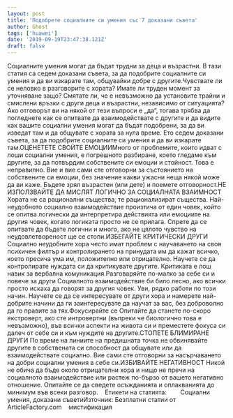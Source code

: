 ```yaml
---
layout: post
title: 'Подобрете социалните си умения със 7 доказани съвета'
author: Ghost
tags: ['huawei']
date: '2019-09-19T23:47:38.121Z'
draft: false
---
```


Социалните умения могат да бъдат трудни за деца и възрастни. В тази статия са седем доказани съвета, за да подобрите социалните си умения и да ви изкарате там, общувайки добре с другите.Чувствате ли се неловко в разговорите с хората? Имате ли труден момент за уточняване защо? Смятате ли, че е невъзможно да установите трайни и смислени връзки с други деца и възрастни, независимо от ситуацията? Ако отговорът ви на някой от тези въпроси е „да“, тогава трябва да погледнете как се опитвате да взаимодействате с другите и да видите как вашите социални умения могат да бъдат подобрени, за да ви изведат там и да общувате с хората за нула време. Ето седем доказани съвета, за да подобрите социалните си умения и да ви изкарате там.ОЦЕНЕТЕТЕ СВОЙТЕ ЕМОЦИИМного от проблемите, които идват с лоши социални умения, е погрешното разбиране, което гледаме към другите, за да потвърдим собствените си емоции и стойност. Това е неправилно. Вие и вие сами сте отговорни за състоянието на собствените си емоции, без значение какви ужасни неща някой може да ви каже. Бъдете зрял възрастен (или дете) и поемете отговорност.НЕ ИЗПОЛЗВАЙТЕ ДА МИСЛЯТ ЛОГИЧНО ЗА СОЦИАЛНАТА ВЗАИМНОСТ Хората не са рационални същества, те рационализират същества. Най-неудобното социално взаимодействие произтича от един човек, който се опитва логически да интерпретира действията или емоциите на другия човек, когато логиката просто не се прилага. Спрете да се опитвате да бъдете логични и много, ако не цялото чувство на неудовлетвореност ще се стопи.ИЗБЕГАЙТЕ КРИТИЧЕСКИ ДРУГИ Социално неудобните хора често имат проблем с научаването на своя психичен филтър и контролирането на принудата им да кажат всичко, което пресича ума им, положително или отрицателно. Научете се да контролирате нуждата си да критикувате другите. Критиката е лош навик за вербална комуникация.Разговаряйте по-малко за себе си и повече за други Социалното взаимодействие би било лесно, ако всички просто искаха да говорят за другия човек. Уви, рядко работи по този начин. Научете се да се интересувате от други хора и намерете най-добрите начини да ги заинтересувате да научат за вас, без доброволно да го правите за тях.Фокусирайте се Опитайте да станете по-скоро екстроверт, ако сте интровертни (въпреки че биологично това е невъзможно), във всички аспекти на живота си и преместете фокуса си далеч от себе си и към нуждите на другите.СТОПЕТЕ БЛИМИРАНЕ ДРУГИ По време на линиите на предишната точка не обвинявайте другите в собствената си способност да общувате или да взаимодействате социално. Вие сами сте отговорни за насърчаването на добри социални умения в себе си.ИЗБИВАЙТЕ НЕГАТИВНОСТ Никой не обича да бъде около отрицателни хора и нищо не пречи на социалното взаимодействие или растеж по-бързо от вашето негативно отношение. Опитайте се да сведете осъжданията и оплакванията до минимум във всеки разговор.    Етикети на статията:        Социални умения, доказани съветиИзточник: Безплатни статии от ArticleFactory.com    мистификация
